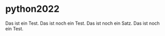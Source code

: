 # python2022

Das ist ein Test. Das ist noch ein Test. Das ist noch ein Satz.
Das ist noch ein Test.

